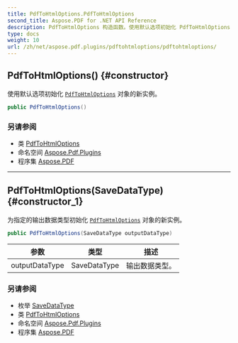 ```yaml
---
title: PdfToHtmlOptions.PdfToHtmlOptions
second_title: Aspose.PDF for .NET API Reference
description: PdfToHtmlOptions 构造函数。使用默认选项初始化 PdfToHtmlOptions 对象的新实例
type: docs
weight: 10
url: /zh/net/aspose.pdf.plugins/pdftohtmloptions/pdftohtmloptions/
---
```

## PdfToHtmlOptions() {#constructor}

使用默认选项初始化 [`PdfToHtmlOptions`](../) 对象的新实例。

```csharp
public PdfToHtmlOptions()
```

### 另请参阅

* 类 [PdfToHtmlOptions](../)
* 命名空间 [Aspose.Pdf.Plugins](../../../aspose.pdf.plugins/)
* 程序集 [Aspose.PDF](../../../)

---

## PdfToHtmlOptions(SaveDataType) {#constructor_1}

为指定的输出数据类型初始化 [`PdfToHtmlOptions`](../) 对象的新实例。

```csharp
public PdfToHtmlOptions(SaveDataType outputDataType)
```

| 参数 | 类型 | 描述 |
| --- | --- | --- |
| outputDataType | SaveDataType | 输出数据类型。 |

### 另请参阅

* 枚举 [SaveDataType](../../pdftohtmloptions.savedatatype/)
* 类 [PdfToHtmlOptions](../)
* 命名空间 [Aspose.Pdf.Plugins](../../../aspose.pdf.plugins/)
* 程序集 [Aspose.PDF](../../../)